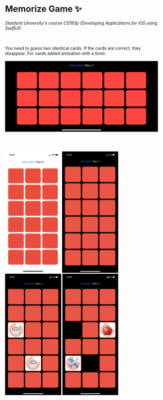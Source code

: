 # Memorize Game :sparkles:
###### Stanford University's course CS193p (Developing Applications for iOS using SwiftUI)

<br>
You need to guess two identical cards. If the cards are correct, they disappear. For cards added animation with a timer.
<br><br>

<img src="/Screenshots/screencast.gif" alt="">

<br><br>

<img src="/Screenshots/screenshot_01.png" alt="" height="400"> <img src="/Screenshots/screenshot_02.png" alt="" height="400"> <img src="/Screenshots/screenshot_03.png" alt="" height="400"> <img src="/Screenshots/screenshot_04.png" alt="" height="400">

